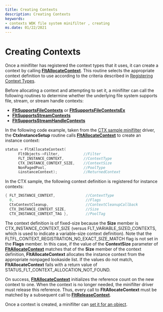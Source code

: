 ```yaml
---
title: Creating Contexts
description: Creating Contexts
keywords:
- contexts WDK file system minifilter , creating
ms.date: 01/22/2021
---
```


# Creating Contexts

Once a minifilter has registered the context types that it uses, it can create a context by calling [**FltAllocateContext**](/windows-hardware/drivers/ddi/fltkernel/nf-fltkernel-fltallocatecontext). This routine selects the appropriate context definition to use according to the criteria described in [Registering Context Types](registering-context-types.md).

Before allocating a context and attempting to set it, a minifilter can call the following routines to determine whether the underlying file system supports file, stream, or stream handle contexts:
- [**FltSupportsFileContexts**](/windows-hardware/drivers/ddi/fltkernel/nf-fltkernel-fltsupportsfilecontexts) or [**FltSupportsFileContextsEx**](/windows-hardware/drivers/ddi/fltkernel/nf-fltkernel-fltsupportsfilecontextsex)
- [**FltSupportsStreamContexts**](/windows-hardware/drivers/ddi/fltkernel/nf-fltkernel-fltsupportsstreamcontexts)
- [**FltSupportsStreamHandleContexts**](/windows-hardware/drivers/ddi/fltkernel/nf-fltkernel-fltsupportsstreamhandlecontexts)

In the following code example, taken from the [CTX sample minifilter](https://github.com/microsoft/Windows-driver-samples/tree/master/filesys/miniFilter/ctx) driver, the **CtxInstanceSetup** routine calls [**FltAllocateContext**](/windows-hardware/drivers/ddi/fltkernel/nf-fltkernel-fltallocatecontext) to create an instance context:

```cpp
status = FltAllocateContext(
      FltObjects->Filter,           //Filter
      FLT_INSTANCE_CONTEXT,         //ContextType
      CTX_INSTANCE_CONTEXT_SIZE,    //ContextSize
      NonPagedPool,                 //PoolType
      &instanceContext);            //ReturnedContext
```

In the CTX sample, the following context definition is registered for instance contexts:

```cpp
{ FLT_INSTANCE_CONTEXT,              //ContextType
  0,                                 //Flags
  CtxContextCleanup,                 //ContextCleanupCallback
  CTX_INSTANCE_CONTEXT_SIZE,         //Size
  CTX_INSTANCE_CONTEXT_TAG },        //PoolTag
```

The context definition is of fixed-size because the **Size** member is CTX_INSTANCE_CONTEXT_SIZE (versus FLT_VARIABLE_SIZED_CONTEXTS, which is used to indicate a variable-size context definition). Note that the FLTFL_CONTEXT_REGISTRATION_NO_EXACT_SIZE_MATCH flag is not set in the **Flags** member. In this case, if the value of the **ContextSize** parameter of [**FltAllocateContext**](/windows-hardware/drivers/ddi/fltkernel/nf-fltkernel-fltallocatecontext) matches that of the **Size** member of the context definition, **FltAllocateContext** allocates the instance context from the appropriate nonpaged lookaside list. If the values do not match, **FltAllocateContext** fails with a return value of STATUS_FLT_CONTEXT_ALLOCATION_NOT_FOUND.

On success, [**FltAllocateContext**](/windows-hardware/drivers/ddi/fltkernel/nf-fltkernel-fltallocatecontext) initializes the reference count on the new context to one. When the context is no longer needed, the minifilter driver must release this reference. Thus, every call to **FltAllocateContext** must be matched by a subsequent call to [**FltReleaseContext**](/windows-hardware/drivers/ddi/fltkernel/nf-fltkernel-fltreleasecontext).

Once a context is created, a minifilter can [set it for an object](setting-contexts.md).
